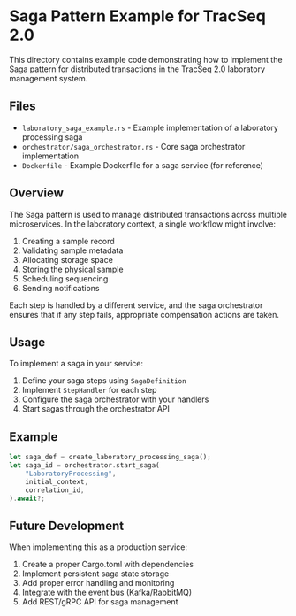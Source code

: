 # Saga Pattern Example for TracSeq 2.0

This directory contains example code demonstrating how to implement the Saga pattern for distributed transactions in the TracSeq 2.0 laboratory management system.

## Files

- `laboratory_saga_example.rs` - Example implementation of a laboratory processing saga
- `orchestrator/saga_orchestrator.rs` - Core saga orchestrator implementation
- `Dockerfile` - Example Dockerfile for a saga service (for reference)

## Overview

The Saga pattern is used to manage distributed transactions across multiple microservices. In the laboratory context, a single workflow might involve:

1. Creating a sample record
2. Validating sample metadata
3. Allocating storage space
4. Storing the physical sample
5. Scheduling sequencing
6. Sending notifications

Each step is handled by a different service, and the saga orchestrator ensures that if any step fails, appropriate compensation actions are taken.

## Usage

To implement a saga in your service:

1. Define your saga steps using `SagaDefinition`
2. Implement `StepHandler` for each step
3. Configure the saga orchestrator with your handlers
4. Start sagas through the orchestrator API

## Example

```rust
let saga_def = create_laboratory_processing_saga();
let saga_id = orchestrator.start_saga(
    "LaboratoryProcessing",
    initial_context,
    correlation_id,
).await?;
```

## Future Development

When implementing this as a production service:

1. Create a proper Cargo.toml with dependencies
2. Implement persistent saga state storage
3. Add proper error handling and monitoring
4. Integrate with the event bus (Kafka/RabbitMQ)
5. Add REST/gRPC API for saga management
